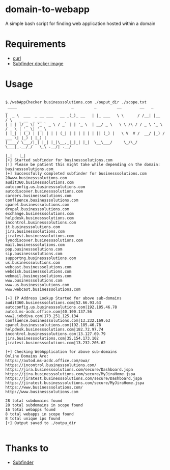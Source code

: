 # domain-to-webapp
A simple bash script for finding web application hosted within a domain

<h1>Requirements</h1>
<ul>
  <li><a href="https://github.com/curl/curl">curl</a></li>
  <li><a href="https://github.com/subfinder/subfinder#running-in-a-docker-container">Subfinder docker image</a></li>
</ul>

<h1>Usage</h1>

<pre>
<code>
$./webAppChecker businesssolutions.com ./ouput_dir ./scope.txt
 ____                        _         _         __        __   _       _                
|  _ \  ___  _ __ ___   __ _(_)_ __   | |_ ___   \ \      / /__| |__   / \   _ __  _ __  
| | | |/ _ \| '_ ` _ \ / _` | | '_ \  | __/ _ \   \ \ /\ / / _ \ '_ \ / _ \ | '_ \| '_ \ 
| |_| | (_) | | | | | | (_| | | | | | | || (_) |   \ V  V /  __/ |_) / ___ \| |_) | |_) |
|____/ \___/|_| |_| |_|\__,_|_|_| |_|  \__\___/     \_/\_/ \___|_.__/_/   \_\ .__/| .__/ 
                                                                            |_|   |_|    
[+] Started subfinder for businesssolutions.com 
[!] Please be patient this might take while depending on the domain: businesssolutions.com 
[+] Successfully completed subfinder for businesssolutions.com
20www.businesssolutions.com
audit360.businesssolutions.com
autoconfig.us.businesssolutions.com
autodiscover.businesssolutions.com
careers.businesssolutions.com
confluence.businesssolutions.com
cpanel.businesssolutions.com
drupal.businesssolutions.com
exchange.businesssolutions.com
helpdesk.businesssolutions.com
incontrol.businesssolutions.com
it.businesssolutions.com
jira.businesssolutions.com
jiratest.businesssolutions.com
lyncdiscover.businesssolutions.com
mail.businesssolutions.com
pop.businesssolutions.com
sip.businesssolutions.com
supportng.businesssolutions.com
us.businesssolutions.com
webcast.businesssolutions.com
webdisk.businesssolutions.com
webmail.businesssolutions.com
www.businesssolutions.com
www.us.businesssolutions.com
www.webcast.businesssolutions.com

[+] IP Address Lookup Started for above sub-domains 
audit360.businesssolutions.com|52.66.93.63                                                 
autoconfig.us.businesssolutions.com|192.185.46.78                                               
autod.ms-acdc.office.com|40.100.137.56                                               
www2.jobdiva.com|173.251.125.134                                             
confluence.businesssolutions.com|13.232.169.63                                               
cpanel.businesssolutions.com|192.185.46.78                                               
helpdesk.businesssolutions.com|182.72.97.74                                                
incontrol.businesssolutions.com|13.127.69.79                                                
jira.businesssolutions.com|35.154.173.102                                              
jiratest.businesssolutions.com|13.232.205.62                                               

[+] Checking WebApplication for above sub-domains 
Online Domains Are:
https://autod.ms-acdc.office.com/owa/
https://incontrol.businesssolutions.com/
https://jira.businesssolutions.com/secure/Dashboard.jspa
https://jira.businesssolutions.com/secure/MyJiraHome.jspa
https://jiratest.businesssolutions.com/secure/Dashboard.jspa
https://jiratest.businesssolutions.com/secure/MyJiraHome.jspa
https://www.businesssolutions.com/
http://www.businesssolutions.com

28 total subdomains found
28 total subdomains in scope found
16 total webapps found
8 total webapps in scope found
8 total unique ips found
[+] Output saved to ./outpu_dir
</code>
</pre>

<h1>Thanks to</h1>
<ul>
  <li><a href="https://github.com/subfinder/subfinder">Subfinder</h1></li>
</ul>
